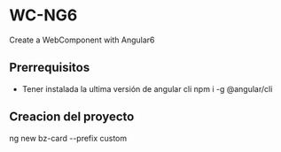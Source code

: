 # WC-NG6
Create a WebComponent with Angular6

## Prerrequisitos
- Tener instalada la ultima versión de angular cli
npm i -g @angular/cli


## Creacion del proyecto

ng new bz-card --prefix custom

